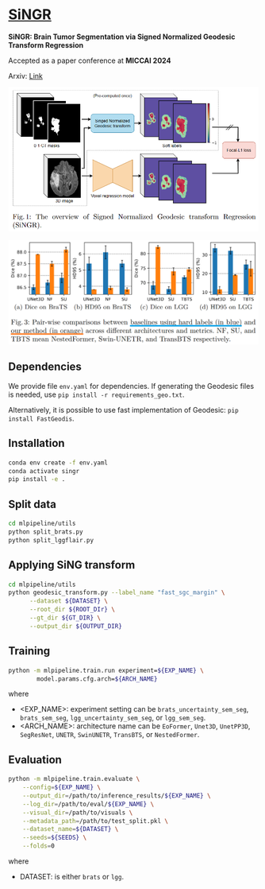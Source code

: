 # <a href=https://arxiv.org/pdf/2405.16813>SiNGR</a>
**SiNGR: Brain Tumor Segmentation via Signed Normalized Geodesic Transform Regression**

Accepted as a paper conference at **MICCAI 2024**

Arxiv: <a href=https://arxiv.org/pdf/2405.16813>Link</a>

![SiNGR workflow](./imgs/SiNGR_workflow.png "SiNGR workflow")

![SiNGR vs. hard-label-based approach](./imgs/SiNGR_results.png "SiNGR vs. hard-label-based approach")

## Dependencies

We provide file `env.yaml` for dependencies. If generating the Geodesic files is needed, use `pip install -r requirements_geo.txt`.

Alternatively, it is possible to use fast implementation of Geodesic: `pip install FastGeodis`.

## Installation

```bash
conda env create -f env.yaml
conda activate singr
pip install -e .
```

## Split data
```bash
cd mlpipeline/utils
python split_brats.py
python split_lggflair.py
```

## Applying SiNG transform
```bash
cd mlpipeline/utils
python geodesic_transform.py --label_name "fast_sgc_margin" \
      --dataset ${DATASET} \
      --root_dir ${ROOT_DIr} \
      --gt_dir ${GT_DIR} \
      --output_dir ${OUTPUT_DIR}
```

## Training
```bash
python -m mlpipeline.train.run experiment=${EXP_NAME} \        
        model.params.cfg.arch=${ARCH_NAME}
```
where
- <EXP_NAME>: experiment setting can be `brats_uncertainty_sem_seg`, `brats_sem_seg`, `lgg_uncertainty_sem_seg`, or `lgg_sem_seg`.
- <ARCH_NAME>: architecture name can be `EoFormer`, `Unet3D`, `UnetPP3D`, `SegResNet`, `UNETR`, `SwinUNETR`, `TransBTS`, or `NestedFormer`.

## Evaluation
```bash
python -m mlpipeline.train.evaluate \
    --config=${EXP_NAME} \
    --output_dir=/path/to/inference_results/${EXP_NAME} \
    --log_dir=/path/to/eval/${EXP_NAME} \
    --visual_dir=/path/to/visuals \
    --metadata_path=/path/to/test_split.pkl \
    --dataset_name=${DATASET} \
    --seeds=${SEEDS} \
    --folds=0
```
where
- DATASET: is either `brats` or `lgg`.


